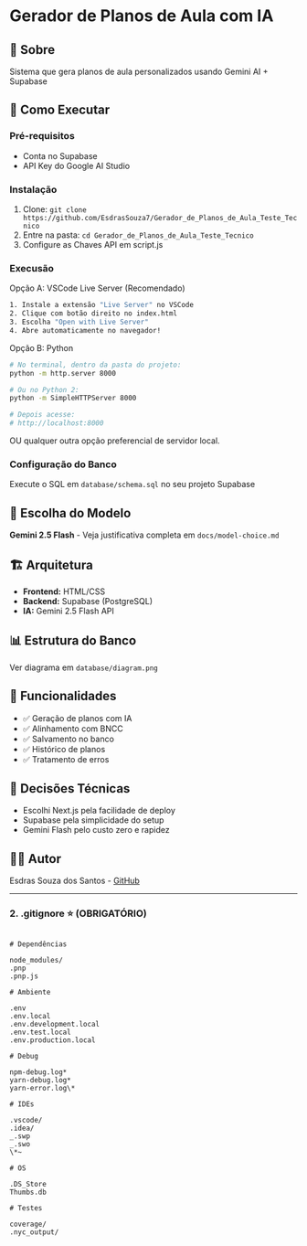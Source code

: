 # Gerador de Planos de Aula com IA

## 📖 Sobre

Sistema que gera planos de aula personalizados usando Gemini AI + Supabase

## 🚀 Como Executar

### Pré-requisitos

- Conta no Supabase
- API Key do Google AI Studio

### Instalação

1. Clone: `git clone https://github.com/EsdrasSouza7/Gerador_de_Planos_de_Aula_Teste_Tecnico`
2. Entre na pasta: `cd Gerador_de_Planos_de_Aula_Teste_Tecnico`
3. Configure as Chaves API em script.js

### Execusão

Opção A: VSCode Live Server (Recomendado)

```bash
1. Instale a extensão "Live Server" no VSCode
2. Clique com botão direito no index.html
3. Escolha "Open with Live Server"
4. Abre automaticamente no navegador!
```

Opção B: Python

```bash
# No terminal, dentro da pasta do projeto:
python -m http.server 8000

# Ou no Python 2:
python -m SimpleHTTPServer 8000

# Depois acesse:
# http://localhost:8000
```

OU qualquer outra opção preferencial de servidor local.

### Configuração do Banco

Execute o SQL em `database/schema.sql` no seu projeto Supabase

## 🤖 Escolha do Modelo

**Gemini 2.5 Flash** - Veja justificativa completa em `docs/model-choice.md`

## 🏗️ Arquitetura

- **Frontend:** HTML/CSS
- **Backend:** Supabase (PostgreSQL)
- **IA:** Gemini 2.5 Flash API

## 📊 Estrutura do Banco

Ver diagrama em `database/diagram.png`

## 🎯 Funcionalidades

- ✅ Geração de planos com IA
- ✅ Alinhamento com BNCC
- ✅ Salvamento no banco
- ✅ Histórico de planos
- ✅ Tratamento de erros

## 📝 Decisões Técnicas

- Escolhi Next.js pela facilidade de deploy
- Supabase pela simplicidade do setup
- Gemini Flash pelo custo zero e rapidez

## 👨‍💻 Autor

Esdras Souza dos Santos - [GitHub](https://github.com/EsdrasSouza7)

---

### **2. .gitignore** ⭐ (OBRIGATÓRIO)

```

# Dependências

node_modules/
.pnp
.pnp.js

# Ambiente

.env
.env.local
.env.development.local
.env.test.local
.env.production.local

# Debug

npm-debug.log*
yarn-debug.log*
yarn-error.log\*

# IDEs

.vscode/
.idea/
_.swp
_.swo
\*~

# OS

.DS_Store
Thumbs.db

# Testes

coverage/
.nyc_output/

```
